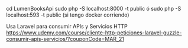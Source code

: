cd LumenBooksApi
sudo php -S localhost:8000 -t public
ó
sudo php -S localhost:593 -t public   (si tengo docker corriendo)


Usa Laravel para consumir APIs y Servicios HTTP 
https://www.udemy.com/course/cliente-http-peticiones-laravel-guzzle-consumir-apis-servicios/?couponCode=MAR_21
